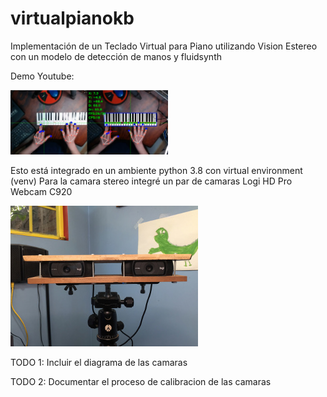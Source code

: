 # virtualpianokb
Implementación de un Teclado Virtual para Piano utilizando Vision Estereo con un modelo de detección de manos y fluidsynth

Demo Youtube:

[<img src="images/vpk-playing-stereo.JPG" width="50%">](https://youtu.be/3c_hyyj2_U4)



Esto está integrado en un ambiente python 3.8 con virtual environment (venv)
Para la camara stereo integré un par de camaras Logi HD Pro Webcam C920

<img src="images/StereoCam-DIY-300x225.JPG">


TODO 1: Incluir el diagrama de las camaras

TODO 2: Documentar el proceso de calibracion de las camaras
